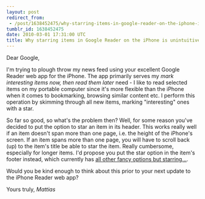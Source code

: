 ```yaml
---
layout: post
redirect_from:
 - /post/1638452475/why-starring-items-in-google-reader-on-the-iphone-is-uni
tumblr_id: 1638452475
date: 2010-03-01 17:31:00 UTC
title: Why starring items in Google Reader on the iPhone is unintuitive
---
```


Dear Google,

I'm trying to plough throw my news feed using your excellent Google Reader web app for the iPhone. The app primarily serves my _mark interesting items now, then read them later_ need - I like to read selected items on my portable computer since it's more flexible than the iPhone when it comes to bookmarking, browsing similar content etc. I perform this operation by skimming through all new items, marking "interesting" ones with a star.

So far so good, so what's the problem then? Well, for some reason you've decided to put the option to star an item in its header. This works really well if an item doesn't span more than one page, i.e. the height of the iPhone's screen. If an item spans more than one page, you will have to scroll back (up) to the item's title be able to star the item. Really cumbersome, especially for longer items. I'd propose you put the star option in the item's footer instead, which currently has [all other fancy options but starring...](http://hunch.se/s/6b/91hedkv6sk040.png).

Would you be kind enough to think about this prior to your next update to the iPhone Reader web app?

Yours truly,
_Mattias_
